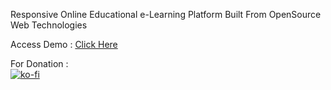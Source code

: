 Responsive Online Educational e-Learning Platform Built From OpenSource Web Technologies

Access Demo : <a href="https://ashumeow.github.io/eLearning/">Click Here</a>

For Donation : <br>
[![ko-fi](https://www.ko-fi.com/img/githubbutton_sm.svg)](https://ko-fi.com/ashumeow)
